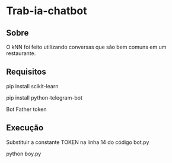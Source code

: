 # Trab-ia-chatbot

## Sobre
O kNN foi feito utilizando conversas que são bem comuns em um restaurante. 

## Requisitos
pip install scikit-learn

pip install python-telegram-bot

Bot Father token

## Execução
Substituir a constante TOKEN na linha 14 do código bot.py

python boy.py
